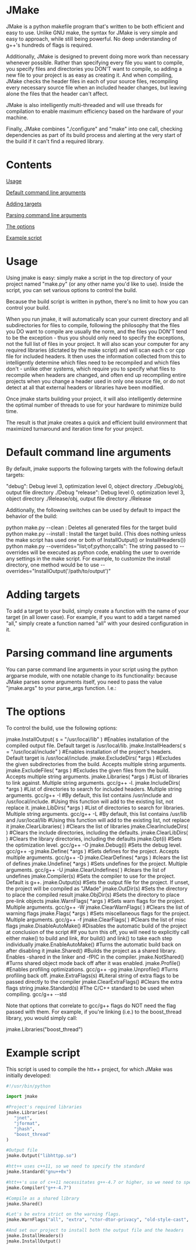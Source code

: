 JMake
======

JMake is a python makefile program that's written to be both efficient and easy to use. Unlike GNU make, the syntax for JMake is very simple and easy to approach, while still being powerful. No deep understanding of g++'s hundreds of flags is required.

Additionally, JMake is designed to prevent doing more work than necessary whenever possible. Rather than specifying every file you want to compile, you specify files and directories you DON'T want to compile, so adding a new file to your project is as easy as creating it. And when compiling, JMake checks the header files in each of your source files, recompiling every necessary source file when an included header changes, but leaving alone the files that the header can't affect.

JMake is also intelligently multi-threaded and will use threads for compilation to enable maximum efficiency based on the hardware of your machine.

Finally, JMake combines "./configure" and "make" into one call, checking dependencies as part of its build process and alerting at the very start of the build if it can't find a required library.

Contents
======

[Usage](#usage) 

[Default command line arguments](#default-command-line-arguments) 

[Adding targets](#adding-targets) 

[Parsing command line arguments](#parsing-command-line-targets)

[The options](#the-options)

[Example script](#example-script)

Usage
======

Using jmake is easy: simply make a script in the top directory of your project named "make.py" (or any other name you'd like to use). Inside the script, you can set various options to control the build.

Because the build script is written in python, there's no limit to how you can control your build.

When you run jmake, it will automatically scan your current directory and all subdirectories for files to compile, following the philosophy that the files you DO want to compile are usually the norm, and the files you DON'T tend to be the exception - thus you should only need to specify the exceptions, not the full list of files in your project. It will also scan your computer for any required libraries (dictated by the make script) and will scan each c or cpp file for included headers. It then uses the information collected from this to intelligently determine which files need to be recompiled and which files don't - unlike other systems, which require you to specify what files to recompile when headers are changed, and often end up recompiling entire projects when you change a header used in only one source file, or do not detect at all that external headers or libraries have been modified.

Once jmake starts building your project, it will also intelligently determine the optimal number of threads to use for your hardware to minimize build time.

The result is that jmake creates a quick and efficient build environment that maximized turnaround and iteration time for your project.

Default command line arguments
======

By default, jmake supports the following targets with the following default targets:

"debug": Debug level 3, optimization level 0, object directory ./Debug/obj, output file directory ./Debug
"release": Debug level 0, optimization level 3, object directory ./Release/obj, output file directory ./Release

Additionally, the following switches can be used by default to impact the behavior of the build:

python make.py --clean <target>: Deletes all generated files for the target build
python make.py --install <target>: Install the target build. (This does nothing unless the make script has used one or both of InstallOutput() or InstallHeaders())
python make.py <target> --overrides="list;of;python;calls": The string passed to --overrides will be executed as python code, enabling the user to override any settings in the make script. For example, to customize the install directory, one method would be to use --overrides="InstallOutput('/path/to/output')"

Adding targets
======

To add a target to your build, simply create a function with the name of your target (in all lower case). For example, if you want to add a target named "all," simply create a function named "all" with your desired configuration in it.

Parsing command line arguments
======

You can parse command line arguments in your script using the python argparse module, with one notable change to its functionality: because JMake parses some arguments itself, you need to pass the value "jmake.args" to your parse_args function. I.e.:

The options
======

To control the build, use the following options:

jmake.InstallOutput( s = "/usr/local/lib" ) #Enables installation of the compiled output file. Default target is /usr/local/lib.
jmake.InstallHeaders( s = "/usr/local/include" ) #Enables installation of the project's headers. Default target is /usr/local/include.
jmake.ExcludeDirs( *args ) #Excludes the given subdirectories from the build. Accepts multiple string arguments.
jmake.ExcludeFiles( *args ) #Excludes the given files from the build. Accepts multiple string arguments.
jmake.Libraries( *args ) #List of libraries to link against. Multiple string arguments. gcc/g++ -l.
jmake.IncludeDirs( *args ) #List of directories to search for included headers. Multiple string arguments. gcc/g++ -I
                           #By default, this list contains /usr/include and /usr/local/include.
                           #Using this function will add to the existing list, not replace it.
jmake.LibDirs( *args ) #List of directories to search for libraries. Multiple string arguments. gcc/g++ -L 
                       #By default, this list contains /usr/lib and /usr/local/lib
                       #Using this function will add to the existing list, not replace it
jmake.ClearLibraries( ) #Clears the list of libraries
jmake.ClearIncludeDirs( ) #Clears the include directories, including the defaults.
jmake.ClearLibDirs( ) #Clears the library directories, including the defaults
jmake.Opt(i) #Sets the optimization level. gcc/g++ -O
jmake.Debug(i) #Sets the debug level. gcc/g++ -g
jmake.Define( *args ) #Sets defines for the project. Accepts multiple arguments. gcc/g++ -D
jmake.ClearDefines( *args ) #clears the list of defines
jmake.Undefine( *args ) #Sets undefines for the project. Multiple arguments. gcc/g++ -U
jmake.ClearUndefines( ) #clears the list of undefines
jmake.Compiler(s) #Sets the compiler to use for the project. Default is g++.
jmake.Output(s) #Sets the output file for the project. If unset, the project will be compiled as "JMade"
jmake.OutDir(s) #Sets the directory to place the compiled result
jmake.ObjDir(s) #Sets the directory to place pre-link objects
jmake.WarnFlags( *args ) #Sets warn flags for the project. Multiple arguments. gcc/g++ -W
jmake.ClearWarnFlags( ) #Clears the list of warning flags
jmake.Flags( *args ) #Sets miscellaneous flags for the project. Multiple arguments. gcc/g++ -f
jmake.ClearFlags( ) #Clears the list of misc flags
jmake.DisableAutoMake() #Disables the automatic build of the project at conclusion of the script
                        #If you turn this off, you will need to explicitly call either make() to build and link,
                        #or build() and link() to take each step individually
jmake.EnableAutoMake() #Turns the automatic build back on after disabling it
jmake.Shared() #Builds the project as a shared library. Enables -shared in the linker and -fPIC in the compiler.
jmake.NotShared() #Turns shared object mode back off after it was enabled.
jmake.Profile() #Enables profiling optimizations. gcc/g++ -pg
jmake.Unprofile() #Turns profiling back off.
jmake.ExtraFlags(s) #Literal string of extra flags to be passed directly to the compiler
jmake.ClearExtraFlags() #Clears the extra flags string
jmake.Standard(s) #The C/C++ standard to be used when compiling. gcc/g++ --std

Note that options that correlate to gcc/g++ flags do NOT need the flag passed with them. For example, if you're linking (i.e.) to the boost_thread library, you would simply call:

jmake.Libraries("boost_thread")

Example script
======

This script is used to compile the htt++ project, for which JMake was initially developed:

```python
#!/usr/bin/python

import jmake

#Project's required libraries
jmake.Libraries(
   "jnet",
   "jformat",
   "jhash",
   "boost_thread"
)

#Output file
jmake.Output("libhttpp.so")

#htt++ uses c++11, so we need to specify the standard
jmake.Standard("gnu++0x")

#htt++'s use of c++11 necessitates g++-4.7 or higher, so we need to specify that as well
jmake.Compiler("g++-4.7")

#Compile as a shared library
jmake.Shared()

#Let's be extra strict on the warning flags.
jmake.WarnFlags("all", "extra", "ctor-dtor-privacy", "old-style-cast", "overloaded-virtual", "init-self", "missing-include-dirs", "switch-default", "switch-enum", "undef")

#And set our project to install both the output file and the headers
jmake.InstallHeaders()
jmake.InstallOutput()
```